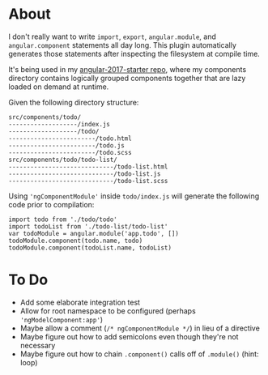 # About

I don't really want to write `import`, `export`, `angular.module`, and `angular.component` statements all day long. This plugin automatically generates those statements after inspecting the filesystem at compile time.

It's being used in my [angular-2017-starter repo](https://github.com/langdonx/angularjs-2017-starter), where my components directory contains logically grouped components together that are lazy loaded on demand at runtime.

Given the following directory structure:

    src/components/todo/
    -------------------/index.js
    -------------------/todo/
    ------------------------/todo.html
    ------------------------/todo.js
    ------------------------/todo.scss
    src/components/todo/todo-list/
    -----------------------------/todo-list.html
    -----------------------------/todo-list.js
    -----------------------------/todo-list.scss

Using `'ngComponentModule'` inside `todo/index.js` will generate the following code prior to compilation:

    import todo from './todo/todo'
    import todoList from './todo-list/todo-list'
    var todoModule = angular.module('app.todo', [])
	todoModule.component(todo.name, todo)
	todoModule.component(todoList.name, todoList)

# To Do
- Add some elaborate integration test
- Allow for root namespace to be configured (perhaps `'ngModelComponent:app'`)
- Maybe allow a comment (`/* ngComponentModule */`) in lieu of a directive
- Maybe figure out how to add semicolons even though they're not necessary
- Maybe figure out how to chain `.component()` calls off of `.module()` (hint: loop)
